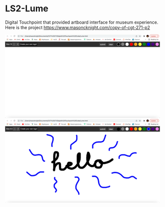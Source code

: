 # LS2-Lume
Digital Touchpoint that provided artboard interface for museum experience.
Here is the project https://www.masoncknight.com/copy-of-cgt-271-p2 

![](LumePicB.png)
![](LumePicC.png)
